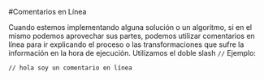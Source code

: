 #Comentarios en Línea

Cuando estemos implementando alguna solución o un algoritmo, si en el mismo podemos aprovechar sus partes, podemos utilizar comentarios en línea para ir explicando el proceso o las transformaciones que sufre la información en la hora de ejecución. Utilizamos el doble slash `//` Ejemplo:

    // hola soy un comentario en línea